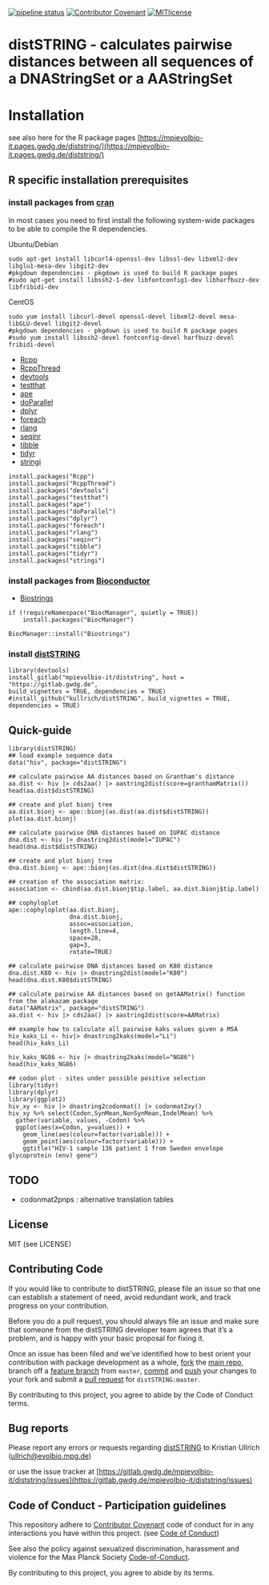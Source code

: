 [![pipeline status](https://gitlab.gwdg.de/mpievolbio-it/diststring/badges/master/pipeline.svg)](https://gitlab.gwdg.de/mpievolbio-it/diststring/-/commits/master)
[![Contributor Covenant](https://img.shields.io/badge/Contributor%20Covenant-v2.0%20adopted-ff69b4.svg)](CODE_OF_CONDUCT.md)
[![MITlicense](http://img.shields.io/badge/license-MIT-brightgreen.svg)](http://opensource.org/licenses/MIT)


distSTRING - calculates pairwise distances between all sequences of a DNAStringSet or a AAStringSet
=========

# Installation

see also here for the R package pages [https://mpievolbio-it.pages.gwdg.de/diststring/](https://mpievolbio-it.pages.gwdg.de/diststring/)

## R specific installation prerequisites

### install packages from [cran](https://cran.r-project.org/web/packages/index.html)

In most cases you need to first install the following system-wide packages to be able to compile the R dependencies.

Ubuntu/Debian

```
sudo apt-get install libcurl4-openssl-dev libssl-dev libxml2-dev libglu1-mesa-dev libgit2-dev
#pkgdown dependencies - pkgdown is used to build R package pages
#sudo apt-get install libssh2-1-dev libfontconfig1-dev libharfbuzz-dev libfribidi-dev
```

CentOS

```
sudo yum install libcurl-devel openssl-devel libxml2-devel mesa-libGLU-devel libgit2-devel
#pkgdown dependencies - pkgdown is used to build R package pages
#sudo yum install libssh2-devel fontconfig-devel harfbuzz-devel fribidi-devel
```

- [Rcpp](https://cran.r-project.org/web/packages/Rcpp/index.html)
- [RcppThread](https://cran.r-project.org/web/packages/RcppThread/index.html)
- [devtools](https://cran.r-project.org/web/packages/devtools/index.html)
- [testthat](https://cran.r-project.org/web/packages/testthat/index.html)
- [ape](https://cran.r-project.org/web/packages/ape/index.html)
- [doParallel](https://cran.r-project.org/web/packages/doParallel/index.html)
- [dplyr](https://cran.r-project.org/web/packages/dplyr/index.html)
- [foreach](https://cran.r-project.org/web/packages/foreach/index.html)
- [rlang](https://cran.r-project.org/web/packages/rlang/index.html)
- [seqinr](https://cran.r-project.org/web/packages/seqinr/index.html)
- [tibble](https://cran.r-project.org/web/packages/tibble/index.html)
- [tidyr](https://cran.r-project.org/web/packages/tidyr/index.html)
- [stringi](https://cran.r-project.org/web/packages/stringi/index.html)

```
install.packages("Rcpp")
install.packages("RcppThread")
install.packages("devtools")
install.packages("testthat")
install.packages("ape")
install.packages("doParallel")
install.packages("dplyr")
install.packages("foreach")
install.packages("rlang")
install.packages("seqinr")
install.packages("tibble")
install.packages("tidyr")
install.packages("stringi")
```

### install packages from [Bioconductor](https://www.bioconductor.org/)

- [Biostrings](http://bioconductor.org/packages/release/bioc/html/Biostrings.html)

```
if (!requireNamespace("BiocManager", quietly = TRUE))
    install.packages("BiocManager")

BiocManager::install("Biostrings")
```

### install [distSTRING](https://gitlab.gwdg.de/mpievolbio-it/diststring)

```
library(devtools)
install_gitlab("mpievolbio-it/diststring", host = "https://gitlab.gwdg.de",
build_vignettes = TRUE, dependencies = TRUE)
#install_github("kullrich/distSTRING", build_vignettes = TRUE, dependencies = TRUE)
```

## Quick-guide

```
library(distSTRING)
## load example sequence data
data("hiv", package="distSTRING")

## calculate pairwise AA distances based on Grantham's distance
aa.dist <- hiv |> cds2aa() |> aastring2dist(score=granthamMatrix())
head(aa.dist$distSTRING)

## create and plot bionj tree
aa.dist.bionj <- ape::bionj(as.dist(aa.dist$distSTRING))
plot(aa.dist.bionj)

## calculate pairwise DNA distances based on IUPAC distance
dna.dist <- hiv |> dnastring2dist(model="IUPAC")
head(dna.dist$distSTRING)

## create and plot bionj tree
dna.dist.bionj <- ape::bionj(as.dist(dna.dist$distSTRING))

## creation of the association matrix:
association <- cbind(aa.dist.bionj$tip.label, aa.dist.bionj$tip.label)

## cophyloplot
ape::cophyloplot(aa.dist.bionj,
                 dna.dist.bionj,
                 assoc=association,
                 length.line=4,
                 space=28,
                 gap=3,
                 rotate=TRUE)

## calculate pairwise DNA distances based on K80 distance
dna.dist.K80 <- hiv |> dnastring2dist(model="K80")
head(dna.dist.K80$distSTRING)

## calculate pairwise AA distances based on getAAMatrix() function from the alakazam package
data("AAMatrix", package="distSTRING")
aa.dist <- hiv |> cds2aa() |> aastring2dist(score=AAMatrix)

## example how to calculate all pairwise kaks values given a MSA
hiv_kaks_Li <- hiv|> dnastring2kaks(model="Li")
head(hiv_kaks_Li)

hiv_kaks_NG86 <- hiv |> dnastring2kaks(model="NG86")
head(hiv_kaks_NG86)

## codon plot - sites under possible positive selection
library(tidyr)
library(dplyr)
library(ggplot2)
hiv_xy <- hiv |> dnastring2codonmat() |> codonmat2xy()
hiv_xy %>% select(Codon,SynMean,NonSynMean,IndelMean) %>%
  gather(variable, values, -Codon) %>% 
  ggplot(aes(x=Codon, y=values)) + 
    geom_line(aes(colour=factor(variable))) + 
    geom_point(aes(colour=factor(variable))) + 
    ggtitle("HIV-1 sample 136 patient 1 from Sweden envelope glycoprotein (env) gene")
```

## TODO

- codonmat2pnps : alternative translation tables

## License

MIT (see LICENSE)

## Contributing Code

If you would like to contribute to distSTRING, please file an issue so that one can establish a statement of need, avoid redundant work, and track progress on your contribution.

Before you do a pull request, you should always file an issue and make sure that someone from the distSTRING developer team agrees that it’s a problem, and is happy with your basic proposal for fixing it.

Once an issue has been filed and we've identified how to best orient your contribution with package development as a whole, [fork](https://docs.github.com/en/github/getting-started-with-github/fork-a-repo) the [main repo](https://gitlab.gwdg.de/mpievolbio-it/diststring.git), branch off a [feature branch](https://docs.github.com/en/github/collaborating-with-issues-and-pull-requests/about-branches) from `master`, [commit](https://docs.github.com/en/desktop/contributing-and-collaborating-using-github-desktop/committing-and-reviewing-changes-to-your-project) and [push](https://docs.github.com/en/github/using-git/pushing-commits-to-a-remote-repository) your changes to your fork and submit a [pull request](https://docs.github.com/en/github/collaborating-with-issues-and-pull-requests/proposing-changes-to-your-work-with-pull-requests) for `distSTRING:master`.

By contributing to this project, you agree to abide by the Code of Conduct terms.

## Bug reports

Please report any errors or requests regarding [distSTRING](https://gitlab.gwdg.de/mpievolbio-it/diststring) to Kristian Ullrich (ullrich@evolbio.mpg.de)

or use the issue tracker at [https://gitlab.gwdg.de/mpievolbio-it/diststring/issues](https://gitlab.gwdg.de/mpievolbio-it/diststring/issues)

## Code of Conduct - Participation guidelines

This repository adhere to [Contributor Covenant](http://contributor-covenant.org) code of conduct for in any interactions you have within this project. (see [Code of Conduct](https://gitlab.gwdg.de/mpievolbio-it/diststring/-/blob/master/CODE_OF_CONDUCT.md))

See also the policy against sexualized discrimination, harassment and violence for the Max Planck Society [Code-of-Conduct](https://www.mpg.de/11961177/code-of-conduct-en.pdf).

By contributing to this project, you agree to abide by its terms.
